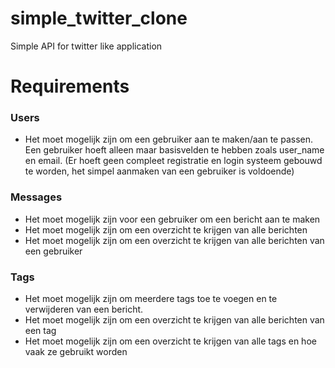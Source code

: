 # simple_twitter_clone
Simple API for twitter like application

# Requirements
### Users
- Het moet mogelijk zijn om een gebruiker aan te maken/aan te passen. Een gebruiker hoeft alleen maar basisvelden te hebben zoals user_name en email. (Er hoeft geen compleet registratie en login systeem gebouwd te worden, het simpel aanmaken van een gebruiker is voldoende)

### Messages
- Het moet mogelijk zijn voor een gebruiker om een bericht aan te maken
- Het moet mogelijk zijn om een overzicht te krijgen van alle berichten
- Het moet mogelijk zijn om een overzicht te krijgen van alle berichten van een gebruiker

### Tags
- Het moet mogelijk zijn om meerdere tags toe te voegen en te verwijderen van een bericht.
- Het moet mogelijk zijn om een overzicht te krijgen van alle berichten van een tag
- Het moet mogelijk zijn om een overzicht te krijgen van alle tags en hoe vaak ze gebruikt worden